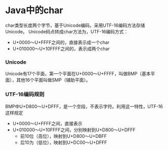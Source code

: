# Java中的char
char类型长度两个字节，基于Unicode编码，采用UTF-16编码方法存储Unicode。
Unicode码点转成char方法为，UTF-16编码方式：

* U+0000～U+FFFF之间的，直接表示成一个char
* U+010000～U+10FFFF之间的，表示成两个char

### Unicode
Unicode有17个平面，第一个平面在U+0000～U+FFFF，叫做BMP（基本平面），其他16个平面叫做SMP（辅助平面）。
### UTF-16编码规则
BMP中U+D800～U+DFFF，是一个空段，不表示字符。利用这一特性，UTF-16这样规定

* U+0000～U+FFFF之间，直接表示
* U+010000～U+10FFFF之间，分别映射到U+D800～U+DFFF
	* 前10位（高位），映射到U+D800～U+DBFF
	* 后10为（低位），映射到U+DC00～U+DFFF


